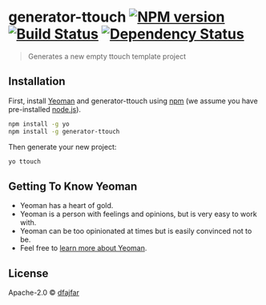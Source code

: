 # generator-ttouch [![NPM version][npm-image]][npm-url] [![Build Status][travis-image]][travis-url] [![Dependency Status][daviddm-image]][daviddm-url]
> Generates a new empty ttouch template project

## Installation

First, install [Yeoman](http://yeoman.io) and generator-ttouch using [npm](https://www.npmjs.com/) (we assume you have pre-installed [node.js](https://nodejs.org/)).

```bash
npm install -g yo
npm install -g generator-ttouch
```

Then generate your new project:

```bash
yo ttouch
```

## Getting To Know Yeoman

 * Yeoman has a heart of gold.
 * Yeoman is a person with feelings and opinions, but is very easy to work with.
 * Yeoman can be too opinionated at times but is easily convinced not to be.
 * Feel free to [learn more about Yeoman](http://yeoman.io/).

## License

Apache-2.0 © [dfajfar](fajfar.com)


[npm-image]: https://badge.fury.io/js/generator-ttouch.svg
[npm-url]: https://npmjs.org/package/generator-ttouch
[travis-image]: https://travis-ci.com/dejanfajfar/generator-ttouch.svg?branch=master
[travis-url]: https://travis-ci.com/dejanfajfar/generator-ttouch
[daviddm-image]: https://david-dm.org/dejanfajfar/generator-ttouch.svg?theme=shields.io
[daviddm-url]: https://david-dm.org/dejanfajfar/generator-ttouch
